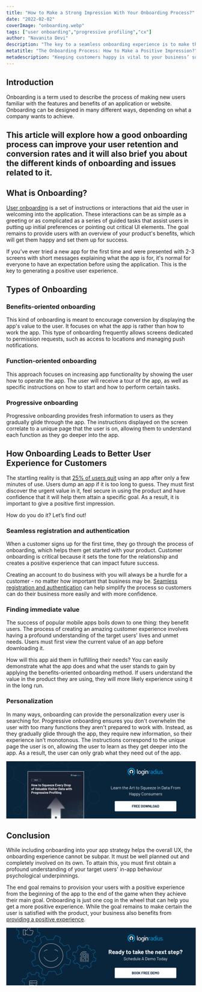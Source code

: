 ```yaml
---
title: "How to Make a Strong Impression With Your Onboarding Process?"
date: "2022-02-02"
coverImage: "onboarding.webp"
tags: ["user onboarding","progressive profiling","cx"]
author: "Navanita Devi"
description: "The key to a seamless onboarding experience is to make the process as simple and safe as possible – from the first moment a new customer accesses your site until the moment they are authenticated and logged in. This article explains how."
metatitle: "The Onboarding Process: How to Make a Positive Impression?"
metadescription: "Keeping customers happy is vital to your business’ success. One of the easiest ways to keep them coming back is through seamless onboarding."
---
```


## Introduction

Onboarding is a term used to describe the process of making new users familiar with the features and benefits of an application or website. Onboarding can be designed in many different ways, depending on what a company wants to achieve. 


## This article will explore how a good onboarding process can improve your user retention and conversion rates and it will also brief you about the different kinds of onboarding and issues related to it.


## What is Onboarding?

[User onboarding](https://www.loginradius.com/blog/fuel/importance-customer-onboarding/) is a set of instructions or interactions that aid the user in welcoming into the application. These interactions can be as simple as a greeting or as complicated as a series of guided tasks that assist users in putting up initial preferences or pointing out critical UI elements. The goal remains to provide users with an overview of your product's benefits, which will get them happy and set them up for success. 

If you’ve ever tried a new app for the first time and were presented with 2-3 screens with short messages explaining what the app is for,  it's normal for everyone to have an expectation before using the application. This is the key to generating a positive user experience.


## Types of Onboarding 


### Benefits-oriented onboarding

This kind of onboarding is meant to encourage conversion by displaying the app's value to the user. It focuses on what the app is rather than how to work the app. This type of onboarding frequently allows screens dedicated to permission requests, such as access to locations and managing push notifications.


### Function-oriented onboarding 

This approach focuses on increasing app functionality by showing the user how to operate the app. The user will receive a tour of the app, as well as specific instructions on how to start and how to perform certain tasks.


### Progressive onboarding

Progressive onboarding provides fresh information to users as they gradually glide through the app. The instructions displayed on the screen correlate to a unique page that the user is on, allowing them to understand each function as they go deeper into the app.


## How Onboarding Leads to Better User Experience for Customers

The startling reality is that [25% of users quit](https://uplandsoftware.com/localytics/resources/blog/25-of-users-abandon-apps-after-one-use/) using an app after only a few minutes of use. Users dump an app if it is too long to guess. They must first discover the urgent value in it, feel secure in using the product and have confidence that it will help them attain a specific goal. As a result, it is important to give a positive first impression. 

How do you do it? Let’s find out!


### Seamless registration and authentication

When a customer signs up for the first time, they go through the process of onboarding, which helps them get started with your product. Customer onboarding is critical because it sets the tone for the relationship and creates a positive experience that can impact future success.

Creating an account to do business with you will always be a hurdle for a customer - no matter how important that business may be. [Seamless registration and authentication](https://www.loginradius.com/authentication/) can help simplify the process so customers can do their business more easily and with more confidence.


### Finding immediate value

The success of popular mobile apps boils down to one thing: they benefit users. The process of creating an amazing customer experience involves having a profound understanding of the target users' lives and unmet needs. Users must first view the current value of an app before downloading it. 

How will this app aid them in fulfilling their needs? You can easily demonstrate what the app does and what the user stands to gain by applying the benefits-oriented onboarding method. If users understand the value in the product they are using, they will more likely experience using it in the long run.


### Personalization

In many ways, onboarding can provide the personalization every user is searching for. Progressive onboarding ensures you don't overwhelm the user with too many functions they aren't prepared to work with. Instead, as they gradually glide through the app, they require new information, so their experience isn’t monotonous. The instructions correspond to the unique page the user is on, allowing the user to learn as they get deeper into the app. As a result, the user can only grab what they need out of the app.

[![EB-progressive-profiling](EB-progressive-profiling.webp)](https://www.loginradius.com/resource/how-to-squeeze-every-drop-of-progressive-profiling/)


## Conclusion

While including onboarding into your app strategy helps the overall UX, the onboarding experience cannot be subpar. It must be well planned out and completely involved on its own. To attain this, you must first obtain a profound understanding of your target users' in-app behaviour psychological underpinnings.

The end goal remains to provision your users with a positive experience from the beginning of the app to the end of the game when they achieve their main goal. Onboarding is just one cog in the wheel that can help you get a more positive experience. While the goal remains to make certain the user is satisfied with the product, your business also benefits from [providing a positive experience](https://www.loginradius.com/customer-experience-solutions/). 

[![Book-Free-Demo-1024x310](../../assets/book-a-demo-loginradius.webp)](https://www.loginradius.com/contact-us?utm_source=blog&utm_medium=web&utm_campaign=smooth-onboarding-positive-user-impression)
